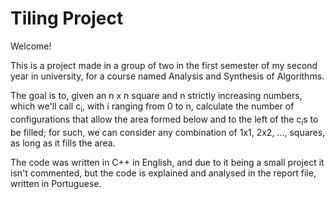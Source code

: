 # Tiling Project

Welcome! 

This is a project made in a group of two in the first semester of my second year in university, for a course named Analysis and Synthesis of Algorithms.

The goal is to, given an n x n square and n strictly increasing numbers, which we'll call c<sub>i</sub>, with i ranging from 0 to n, calculate the number of configurations that allow the area formed below and to the left of the c<sub>i</sub>s to be filled; for such, we can consider any combination of 1x1, 2x2, ..., squares, as long as it fills the area.

The code was written in C++ in English, and due to it being a small project it isn't commented, but the code is explained and analysed in the report file, written in Portuguese.
